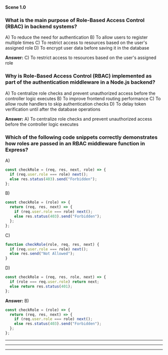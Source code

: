 **Scene 1.0**

### **What is the main purpose of Role-Based Access Control (RBAC) in backend systems?**

A) To reduce the need for authentication
B) To allow users to register multiple times
C) To restrict access to resources based on the user's assigned role
D) To encrypt user data before saving it in the database

**Answer:** C) To restrict access to resources based on the user's assigned role

### **Why is Role-Based Access Control (RBAC) implemented as part of the authentication middleware in a Node.js backend?**

A) To centralize role checks and prevent unauthorized access before the controller logic executes
B) To improve frontend routing performance
C) To allow route handlers to skip authentication checks
D) To delay token verification until after the database operations

**Answer:** A) To centralize role checks and prevent unauthorized access before the controller logic executes

### **Which of the following code snippets correctly demonstrates how roles are passed in an RBAC middleware function in Express?**

A)

```js
const checkRole = (req, res, next, role) => {
  if (req.user.role === role) next();
  else res.status(403).send("Forbidden");
};
```

B)

```js
const checkRole = (role) => {
  return (req, res, next) => {
    if (req.user.role === role) next();
    else res.status(403).send("Forbidden");
  };
};
```

C)

```js
function checkRole(role, req, res, next) {
  if (req.user.role === role) next();
  else res.send("Not Allowed");
}
```

D)

```js
const checkRole = (req, res, role, next) => {
  if (role === req.user.role) return next;
  else return res.status(401);
};
```

**Answer:** B)

```js
const checkRole = (role) => {
  return (req, res, next) => {
    if (req.user.role === role) next();
    else res.status(403).send("Forbidden");
  };
};
```

---

---

---
